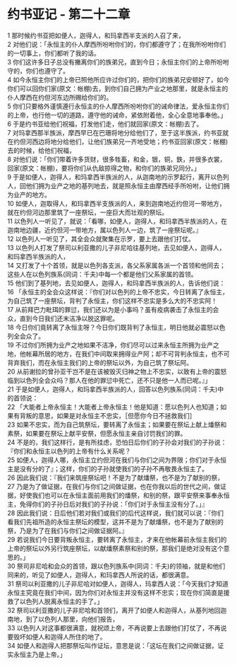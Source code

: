 # 约书亚记 - 第二十二章
  
 1 那时候约书亚把如便人，迦得人，和玛拿西半支派的人召了来，  
 2 对他们说：「永恒主的仆人摩西所吩咐你们的，你们都遵守了；在我所吩咐你们的一切事上，你们都听了我的话。  
 3 你们这许多日子总没有撇离你们的族弟兄，直到今日；永恒主你们的上帝所吩咐守的，你们也遵守了。  
 4 如今永恒主你们的上帝已照他所应许过你们的，把你们的族弟兄安顿好了，如今你们可以回你们家(原文：帐棚)去，到你们自己拥为产业之地那里，就是永恒主的仆人摩西在约但河东边所赐给你们的。  
 5 你们只要格外谨慎遵行永恒主的仆人摩西所吩咐你们的诫命律法，爱永恒主你们的上帝，也行他一切的道路，遵守他的诫命，紧依附着他，全心全意地事奉他。」  
 6 于是约书亚给他们祝福，打发他们走，他们就回家(原文：帐棚)去了。  
 7 对玛拿西那半族派，摩西早已在巴珊将地分给他们了，至于这半族派，约书亚就在约但河西边将地分给他们，让他们族弟兄一齐地受地；约书亚回家(原文：帐棚)去的时候，给他们祝福，  
 8 对他们说：「你们带着许多货财，很多牲畜，和金，银，铜，鉄，并很多衣裳，回家(原文：帐棚)，要将你们从仇敌掠得之物，和你们的族弟兄同分。」  
 9 于是如便人，迦得人，和玛拿西半族派的人，从迦南地的示罗起行，离开以色列人，回他们拥为业产之地的基列地去，就是照永恒主由摩西经手所吩咐，让他们拥为业产的地方。  
 10 如便人，迦取得人，和玛拿西半支族派的人，来到迦南地近约但河一带地方，就在约但河边那里筑了一座祭坛，一座巨大而壮观的祭坛。  
 11 以色列人一听见了，就说：「看哪，如便人，迦得人，和玛拿西半族派的人，在迦南地边疆，近约但河一带地方，属以色列人一边，筑了一座祭坛呢。』  
 12 以色列人一听见了，其全会众就聚集在示罗，要上去跟他们打仗。  
 13 以色列人打发了祭司以利亚撒的儿子非尼哈往基列地，去见如便人，迦得人，和玛拿西半族派的人，  
 14 又打发了十个首领，就是以色列各支派，各父系家属各派一个首领和他同去；这些人在以色列族系(同词：千夫)中每一个都是他们父系家属的首领。  
 15 他们到了基列地，去见如便人，迦得人，和玛拿西半族派的人，告诉他们说：  
 16 「永恒主的全会众这样说：『你们对以色列的上帝不忠实，今日转离了永恒主，为自己筑了一座祭坛，背判了永恒主，你们这样不忠实是多么大的不忠实阿！  
 17 从前拜巴力毗珥的罪愆，我们还以为是小事吗？虽有疫病袭击了永恒主的会众，直到今日我们还末洁净以脱这罪呢。  
 18 今日你们竟转离了永恒主呀？今日你们既背判了永恒主，明日他就必震怒以色列全会众了。  
 19 不过你们所拥为业产之地如果不洁净，你们尽可以过来永恒主所拥为业产之地，他帐幕所居的地方，在我们中间取来拥得业产阿；却不可背判永恒主，也不可背弃我们，而在永恒主我们的上帝的祭坛以外，为自己筑了祭坛阿。  
 20 从前谢拉的曾孙亚干岂不是在该被毁灭归神之物上不忠实，以致有上帝的震怒临到以色列全会众吗？那人在他的罪愆中死亡，还不只是他一人而已呢。』」  
 21 于是如便人，迦得人，和玛拿西半族派的人，回答以色列族系(同词：千夫)中的首领说：  
 22 「大能者上帝永恒主！大能者上帝永恒主！他是知道：愿以色列人也知道；如果有背叛的意思，如果是对永恒主不忠实，［但愿你今日不拯救我们］  
 23 如果不忠实，而为自己筑祭坛，要转离了永恒主；如果要在祭坛上献上燔祭和素祭，如果要在祭坛上献平安祭，但愿永恒主亲自讨罚我们的罪。  
 24 不是的，我们这样行，是有所挂虑，恐怕日后你们的子孙会对我们的子孙说：『你们和永恒主以色列的上帝有什么关系呢？  
 25 如便人，迦得人哪，永恒主立约但河在我们与你们之间为界限；你们对于永恒主是没有分的了』；这样，你们的子孙就使我们的子孙不再敬畏永恒主了。  
 26 因此我们说：『我们来筑座祭坛吧！不是为了献燔祭，也不是为了献别的祭，  
 27 乃是为了做证据，在我们与你们之间做证据，也在你我以后的世代之间，做证据，好使我们也可以在永恒主面前用我们的燔祭，和别的祭，跟平安祭来事奉永恒主，免得你们的子孙日后对我们的子孙说：「你们对于永恒主没有分了。」』  
 28 因此我们说：日后他们若对我们或我们的后代这样说，我们就可以说：『你们看我们先祖所造的永恒主祭坛的模型，这并不是为了献燔祭，也不是为了献别的祭，乃是为了在我们与你们之间做证据阿。』  
 29 若说我们今日要背叛永恒主，要转离了永恒主，才来在他帐幕前永恒主我们的上帝的祭坛以外另行筑座祭坛，以献燔祭素祭和别的祭，那我们是绝对没有这个意思的。」  
 30 祭司非尼哈和会众的首领，跟以色列族系中(同词：千夫)的领袖，就是和他们同来的，听见了如便人，迦得人，和玛拿西人所说的话，都很满意。  
 31 祭司以利亚撒的儿子非尼哈对如便人，迦得人，玛拿西人说：「今天我们才知道永恒主究竟在我们中间，因为你们对永恒主并没有这样不忠实；现在你们简直是援救了以色列人脱离永恒主的手了。」  
 32 祭司以利亚撒的儿子非尼哈和首领们，离开了如便人和迦得人，从基列地回迦南地，到了以色列人那里，向他们报告，  
 33 以色列人对这事都很满意，就祝颂上帝，不再说要上去跟他们打仗了，不再说要毁坏如便人和迦得人所住的地了。  
 34 如便人和迦得人把那祭坛叫作证坛，意思是说：「这坛在我们之间做证据，证实永恒主乃是上帝。」